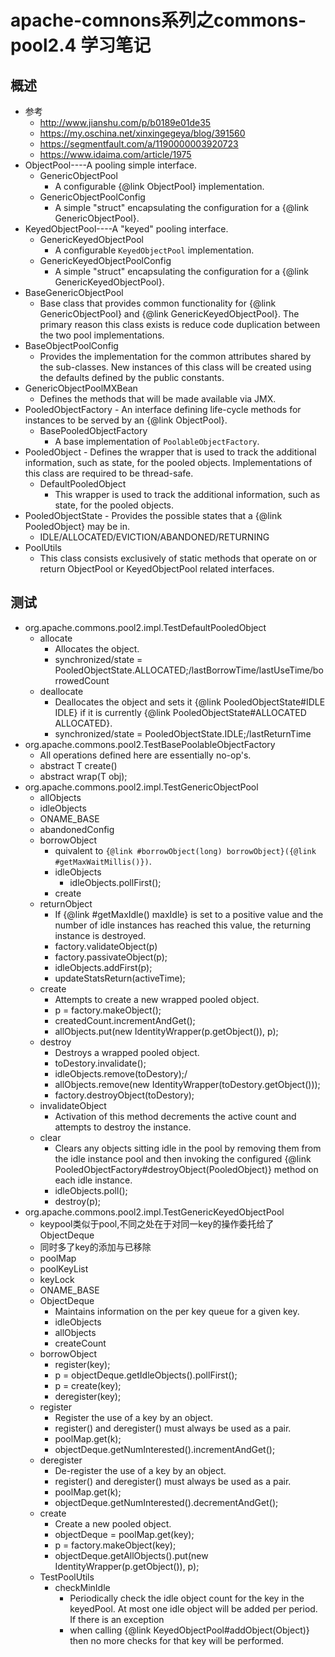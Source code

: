 # apache-comnons系列之commons-pool2.4 学习笔记
## 概述
- 参考
  - http://www.jianshu.com/p/b0189e01de35
  - https://my.oschina.net/xinxingegeya/blog/391560
  - https://segmentfault.com/a/1190000003920723
  - https://www.idaima.com/article/1975
- ObjectPool----A pooling simple interface.
    - GenericObjectPool
      - A configurable {@link ObjectPool} implementation.
    - GenericObjectPoolConfig
      - A simple "struct" encapsulating the configuration for a {@link GenericObjectPool}.
- KeyedObjectPool----A "keyed" pooling interface.
    - GenericKeyedObjectPool
      - A configurable <code>KeyedObjectPool</code> implementation.
    - GenericKeyedObjectPoolConfig
      - A simple "struct" encapsulating the configuration for a {@link GenericKeyedObjectPool}.
- BaseGenericObjectPool
    - Base class that provides common functionality for {@link GenericObjectPool} and {@link GenericKeyedObjectPool}. The primary reason this class exists is reduce code duplication between the two pool implementations.
- BaseObjectPoolConfig
    - Provides the implementation for the common attributes shared by the sub-classes. New instances of this class will be created using the defaults defined by the public constants.
- GenericObjectPoolMXBean
    - Defines the methods that will be made available via JMX.
- PooledObjectFactory
      - An interface defining life-cycle methods for instances to be served by an {@link ObjectPool}.
   - BasePooledObjectFactory
      - A base implementation of <code>PoolableObjectFactory</code>.
- PooledObject
      - Defines the wrapper that is used to track the additional information, such as state, for the pooled objects. Implementations of this class are required to be thread-safe.
  - DefaultPooledObject
      - This wrapper is used to track the additional information, such as state, for the pooled objects.
- PooledObjectState
      - Provides the possible states that a {@link PooledObject} may be in.
  - IDLE/ALLOCATED/EVICTION/ABANDONED/RETURNING
- PoolUtils
  - This class consists exclusively of static methods that operate on or return ObjectPool or KeyedObjectPool related interfaces.
## 测试
- org.apache.commons.pool2.impl.TestDefaultPooledObject
    - allocate
      - Allocates the object.
      - synchronized/state = PooledObjectState.ALLOCATED;/lastBorrowTime/lastUseTime/borrowedCount
    - deallocate
      - Deallocates the object and sets it {@link PooledObjectState#IDLE IDLE} if it is currently {@link PooledObjectState#ALLOCATED ALLOCATED}.
      - synchronized/state = PooledObjectState.IDLE;/lastReturnTime
- org.apache.commons.pool2.TestBasePoolableObjectFactory
    - All operations defined here are essentially no-op's.
    - abstract T create()
    - abstract wrap(T obj);
- org.apache.commons.pool2.impl.TestGenericObjectPool
    - allObjects
    - idleObjects
    - ONAME_BASE
    - abandonedConfig
    - borrowObject
      - quivalent to <code>{@link #borrowObject(long) borrowObject}({@link #getMaxWaitMillis()})</code>.
      - idleObjects
        - idleObjects.pollFirst();
      - create
    - returnObject
      - If {@link #getMaxIdle() maxIdle} is set to a positive value and the  number of idle instances has reached this value, the returning instance is destroyed.
      - factory.validateObject(p)
      - factory.passivateObject(p);
      - idleObjects.addFirst(p);
      - updateStatsReturn(activeTime);
    - create
      - Attempts to create a new wrapped pooled object.
      - p = factory.makeObject();
      - createdCount.incrementAndGet();
      - allObjects.put(new IdentityWrapper<T>(p.getObject()), p);
    - destroy
      - Destroys a wrapped pooled object.
      - toDestory.invalidate();
      - idleObjects.remove(toDestory);/
      - allObjects.remove(new IdentityWrapper<T>(toDestory.getObject()));
      - factory.destroyObject(toDestory);
    - invalidateObject
      - Activation of this method decrements the active count and attempts to destroy the instance.
    - clear
      - Clears any objects sitting idle in the pool by removing them from the idle instance pool and then invoking the configured {@link PooledObjectFactory#destroyObject(PooledObject)} method on each idle instance.
      - idleObjects.poll();
      - destroy(p);
- org.apache.commons.pool2.impl.TestGenericKeyedObjectPool
    - keypool类似于pool,不同之处在于对同一key的操作委托给了ObjectDeque
    - 同时多了key的添加与已移除
    - poolMap
    - poolKeyList
    - keyLock
    - ONAME_BASE
    - ObjectDeque
      - Maintains information on the per key queue for a given key.
      - idleObjects
      - allObjects
      - createCount
    - borrowObject
      - register(key);
      - p = objectDeque.getIdleObjects().pollFirst();
      - p = create(key);
      - deregister(key);
    - register
      - Register the use of a key by an object.
      - register() and deregister() must always be used as a pair.
      - poolMap.get(k);
      - objectDeque.getNumInterested().incrementAndGet();
    - deregister
      - De-register the use of a key by an object.
      - register() and deregister() must always be used as a pair.
      - poolMap.get(k);
      - objectDeque.getNumInterested().decrementAndGet();
    - create
      - Create a new pooled object.
      - objectDeque = poolMap.get(key);
      - p = factory.makeObject(key);
      - objectDeque.getAllObjects().put(new IdentityWrapper<T>(p.getObject()), p);
  - TestPoolUtils
    - checkMinIdle
      - Periodically check the idle object count for the key in the keyedPool. At most one idle object will be added per period. If there is an exception
      - when calling {@link KeyedObjectPool#addObject(Object)} then no more checks for that key will be performed.
